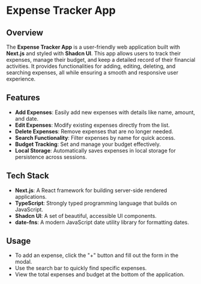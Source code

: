 # Expense Tracker App

## Overview

The **Expense Tracker App** is a user-friendly web application built with **Next.js** and styled with **Shadcn UI**. This app allows users to track their expenses, manage their budget, and keep a detailed record of their financial activities. It provides functionalities for adding, editing, deleting, and searching expenses, all while ensuring a smooth and responsive user experience.

## Features

- **Add Expenses**: Easily add new expenses with details like name, amount, and date.
- **Edit Expenses**: Modify existing expenses directly from the list.
- **Delete Expenses**: Remove expenses that are no longer needed.
- **Search Functionality**: Filter expenses by name for quick access.
- **Budget Tracking**: Set and manage your budget effectively.
- **Local Storage**: Automatically saves expenses in local storage for persistence across sessions.

## Tech Stack

- **Next.js**: A React framework for building server-side rendered applications.
- **TypeScript**: Strongly typed programming language that builds on JavaScript.
- **Shadcn UI**: A set of beautiful, accessible UI components.
- **date-fns**: A modern JavaScript date utility library for formatting dates.


## Usage

- To add an expense, click the "+" button and fill out the form in the modal.
- Use the search bar to quickly find specific expenses.
- View the total expenses and budget at the bottom of the application.

